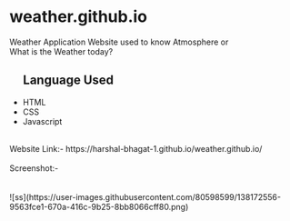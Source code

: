 # weather.github.io
Weather Application Website used to know Atmosphere or
<br>What is the Weather today?<br>
<ul><h2>Language Used</h2>
  <li>HTML</li>
  <li>CSS</li>
  <li>Javascript</li>
 </ul><br>
Website Link:- https://harshal-bhagat-1.github.io/weather.github.io/
<br><br>
Screenshot:-<br><br><br>
![ss](https://user-images.githubusercontent.com/80598599/138172556-9563fce1-670a-416c-9b25-8bb8066cff80.png)

